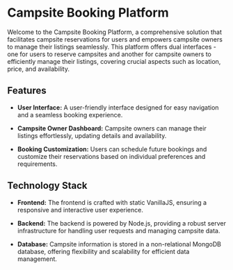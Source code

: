 # Campsite Booking Platform

Welcome to the Campsite Booking Platform, a comprehensive solution that facilitates campsite reservations for users and empowers campsite owners to manage their listings seamlessly. This platform offers dual interfaces - one for users to reserve campsites and another for campsite owners to efficiently manage their listings, covering crucial aspects such as location, price, and availability.

## Features

- **User Interface:** A user-friendly interface designed for easy navigation and a seamless booking experience.
  
- **Campsite Owner Dashboard:** Campsite owners can manage their listings effortlessly, updating details and availability.

- **Booking Customization:** Users can schedule future bookings and customize their reservations based on individual preferences and requirements.

## Technology Stack

- **Frontend:** The frontend is crafted with static VanillaJS, ensuring a responsive and interactive user experience.

- **Backend:** The backend is powered by Node.js, providing a robust server infrastructure for handling user requests and managing campsite data.

- **Database:** Campsite information is stored in a non-relational MongoDB database, offering flexibility and scalability for efficient data management.
